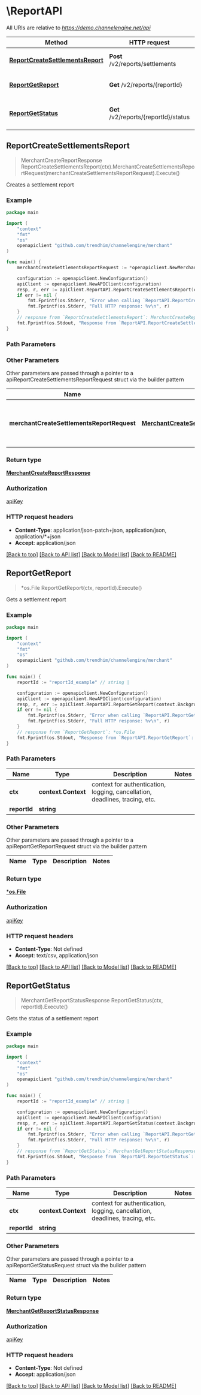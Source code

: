 # \ReportAPI

All URIs are relative to *https://demo.channelengine.net/api*

Method | HTTP request | Description
------------- | ------------- | -------------
[**ReportCreateSettlementsReport**](ReportAPI.md#ReportCreateSettlementsReport) | **Post** /v2/reports/settlements | Creates a settlement report
[**ReportGetReport**](ReportAPI.md#ReportGetReport) | **Get** /v2/reports/{reportId} | Gets a settlement report
[**ReportGetStatus**](ReportAPI.md#ReportGetStatus) | **Get** /v2/reports/{reportId}/status | Gets the status of a settlement report



## ReportCreateSettlementsReport

> MerchantCreateReportResponse ReportCreateSettlementsReport(ctx).MerchantCreateSettlementsReportRequest(merchantCreateSettlementsReportRequest).Execute()

Creates a settlement report



### Example

```go
package main

import (
	"context"
	"fmt"
	"os"
	openapiclient "github.com/trendhim/channelengine/merchant"
)

func main() {
	merchantCreateSettlementsReportRequest := *openapiclient.NewMerchantCreateSettlementsReportRequest([]int32{int32(123)}, openapiclient.ReportType("SUMMARY")) // MerchantCreateSettlementsReportRequest | To provide settlementIds and type of report SUMMARY or DETAILED.

	configuration := openapiclient.NewConfiguration()
	apiClient := openapiclient.NewAPIClient(configuration)
	resp, r, err := apiClient.ReportAPI.ReportCreateSettlementsReport(context.Background()).MerchantCreateSettlementsReportRequest(merchantCreateSettlementsReportRequest).Execute()
	if err != nil {
		fmt.Fprintf(os.Stderr, "Error when calling `ReportAPI.ReportCreateSettlementsReport``: %v\n", err)
		fmt.Fprintf(os.Stderr, "Full HTTP response: %v\n", r)
	}
	// response from `ReportCreateSettlementsReport`: MerchantCreateReportResponse
	fmt.Fprintf(os.Stdout, "Response from `ReportAPI.ReportCreateSettlementsReport`: %v\n", resp)
}
```

### Path Parameters



### Other Parameters

Other parameters are passed through a pointer to a apiReportCreateSettlementsReportRequest struct via the builder pattern


Name | Type | Description  | Notes
------------- | ------------- | ------------- | -------------
 **merchantCreateSettlementsReportRequest** | [**MerchantCreateSettlementsReportRequest**](MerchantCreateSettlementsReportRequest.md) | To provide settlementIds and type of report SUMMARY or DETAILED. | 

### Return type

[**MerchantCreateReportResponse**](MerchantCreateReportResponse.md)

### Authorization

[apiKey](../README.md#apiKey)

### HTTP request headers

- **Content-Type**: application/json-patch+json, application/json, application/*+json
- **Accept**: application/json

[[Back to top]](#) [[Back to API list]](../README.md#documentation-for-api-endpoints)
[[Back to Model list]](../README.md#documentation-for-models)
[[Back to README]](../README.md)


## ReportGetReport

> *os.File ReportGetReport(ctx, reportId).Execute()

Gets a settlement report



### Example

```go
package main

import (
	"context"
	"fmt"
	"os"
	openapiclient "github.com/trendhim/channelengine/merchant"
)

func main() {
	reportId := "reportId_example" // string | 

	configuration := openapiclient.NewConfiguration()
	apiClient := openapiclient.NewAPIClient(configuration)
	resp, r, err := apiClient.ReportAPI.ReportGetReport(context.Background(), reportId).Execute()
	if err != nil {
		fmt.Fprintf(os.Stderr, "Error when calling `ReportAPI.ReportGetReport``: %v\n", err)
		fmt.Fprintf(os.Stderr, "Full HTTP response: %v\n", r)
	}
	// response from `ReportGetReport`: *os.File
	fmt.Fprintf(os.Stdout, "Response from `ReportAPI.ReportGetReport`: %v\n", resp)
}
```

### Path Parameters


Name | Type | Description  | Notes
------------- | ------------- | ------------- | -------------
**ctx** | **context.Context** | context for authentication, logging, cancellation, deadlines, tracing, etc.
**reportId** | **string** |  | 

### Other Parameters

Other parameters are passed through a pointer to a apiReportGetReportRequest struct via the builder pattern


Name | Type | Description  | Notes
------------- | ------------- | ------------- | -------------


### Return type

[***os.File**](*os.File.md)

### Authorization

[apiKey](../README.md#apiKey)

### HTTP request headers

- **Content-Type**: Not defined
- **Accept**: text/csv, application/json

[[Back to top]](#) [[Back to API list]](../README.md#documentation-for-api-endpoints)
[[Back to Model list]](../README.md#documentation-for-models)
[[Back to README]](../README.md)


## ReportGetStatus

> MerchantGetReportStatusResponse ReportGetStatus(ctx, reportId).Execute()

Gets the status of a settlement report



### Example

```go
package main

import (
	"context"
	"fmt"
	"os"
	openapiclient "github.com/trendhim/channelengine/merchant"
)

func main() {
	reportId := "reportId_example" // string | 

	configuration := openapiclient.NewConfiguration()
	apiClient := openapiclient.NewAPIClient(configuration)
	resp, r, err := apiClient.ReportAPI.ReportGetStatus(context.Background(), reportId).Execute()
	if err != nil {
		fmt.Fprintf(os.Stderr, "Error when calling `ReportAPI.ReportGetStatus``: %v\n", err)
		fmt.Fprintf(os.Stderr, "Full HTTP response: %v\n", r)
	}
	// response from `ReportGetStatus`: MerchantGetReportStatusResponse
	fmt.Fprintf(os.Stdout, "Response from `ReportAPI.ReportGetStatus`: %v\n", resp)
}
```

### Path Parameters


Name | Type | Description  | Notes
------------- | ------------- | ------------- | -------------
**ctx** | **context.Context** | context for authentication, logging, cancellation, deadlines, tracing, etc.
**reportId** | **string** |  | 

### Other Parameters

Other parameters are passed through a pointer to a apiReportGetStatusRequest struct via the builder pattern


Name | Type | Description  | Notes
------------- | ------------- | ------------- | -------------


### Return type

[**MerchantGetReportStatusResponse**](MerchantGetReportStatusResponse.md)

### Authorization

[apiKey](../README.md#apiKey)

### HTTP request headers

- **Content-Type**: Not defined
- **Accept**: application/json

[[Back to top]](#) [[Back to API list]](../README.md#documentation-for-api-endpoints)
[[Back to Model list]](../README.md#documentation-for-models)
[[Back to README]](../README.md)

